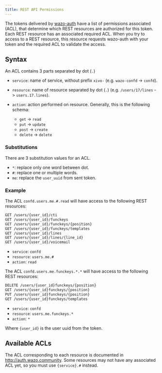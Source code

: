 ```yaml
---
title: REST API Permissions
---
```


The tokens delivered by [wazo-auth](/uc-doc/system/wazo-auth/introduction/) have a list of
permissions associated (ACL), that determine which REST resources are authorized for this token.
Each REST resource has an associated required ACL. When you try to access to a REST resource, this
resource requests wazo-auth with your token and the required ACL to validate the access.

## Syntax

An ACL contains 3 parts separated by dot (`.`)

- `service`: name of service, without prefix `xivo-` (e.g. `wazo-confd` -> `confd`).
- `resource`: name of resource separated by dot (`.`) (e.g. `/users/17/lines` -> `users.17.lines`).
- `action`: action performed on resource. Generally, this is the following schema:

  - `get` -> `read`
  - `put` -> `update`
  - `post` -> `create`
  - `delete` -> `delete`

### Substitutions

There are 3 substitution values for an ACL.

- `*`: replace only one word between dot.
- `#`: replace one or multiple words.
- `me`: replace the `user_uuid` from sent token.

### Example

The ACL `confd.users.me.#.read` will have access to the following REST resources:

```markdown
GET /users/{user_id}/cti
GET /users/{user_id}/funckeys
GET /users/{user_id}/funckeys/{position}
GET /users/{user_id}/funckeys/templates
GET /users/{user_id}/lines
GET /users/{user_id}/lines/{line_id}
GET /users/{user_id}/voicemail
```

- `service`: `confd`
- `resource`: `users.me.#`
- `action`: `read`

The ACL `confd.users.me.funckeys.*.*` will have access to the following REST resources:

```markdown
DELETE /users/{user_id}funckeys/{position}
GET /users/{user_id}funckeys/{position}
PUT /users/{user_id}funckeys/{position}
GET /users/{user_id}funckeys/templates
```

- `service`: `confd`
- `resource`: `users.me.funckeys.*`
- `action`: `*`

Where `{user_id}` is the user uuid from the token.

## Available ACLs

The ACL corresponding to each resource is documented in <http://auth.wazo.community>. Some resources
may not have any associated ACL yet, so you must use `{service}.#` instead.
